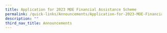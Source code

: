 ```yaml
---
title: Application for 2023 MOE Financial Assistance Scheme
permalink: /quick-links/Announcements/Application-for-2023-MOE-Financial-Assistance-Scheme/
description: ""
third_nav_title: Announcements
---
```

